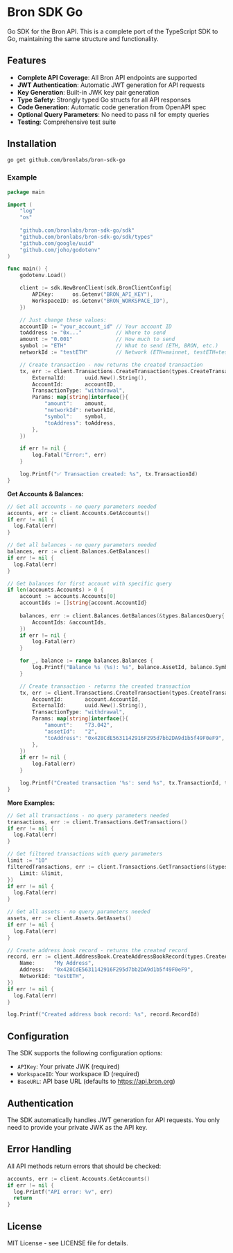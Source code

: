 # Bron SDK Go

Go SDK for the Bron API. This is a complete port of the TypeScript SDK to Go, maintaining the same structure and functionality.

## Features

- **Complete API Coverage**: All Bron API endpoints are supported
- **JWT Authentication**: Automatic JWT generation for API requests
- **Key Generation**: Built-in JWK key pair generation
- **Type Safety**: Strongly typed Go structs for all API responses
- **Code Generation**: Automatic code generation from OpenAPI spec
- **Optional Query Parameters**: No need to pass nil for empty queries
- **Testing**: Comprehensive test suite

## Installation

```bash
go get github.com/bronlabs/bron-sdk-go
```

### Example

```go
package main

import (
	"log"
	"os"
  
	"github.com/bronlabs/bron-sdk-go/sdk"
	"github.com/bronlabs/bron-sdk-go/sdk/types"
	"github.com/google/uuid"
	"github.com/joho/godotenv"
)

func main() {
	godotenv.Load()

	client := sdk.NewBronClient(sdk.BronClientConfig{
		APIKey:      os.Getenv("BRON_API_KEY"),
		WorkspaceID: os.Getenv("BRON_WORKSPACE_ID"),
	})

	// Just change these values:
	accountID := "your_account_id" // Your account ID
	toAddress := "0x..."           // Where to send
	amount := "0.001"              // How much to send
	symbol := "ETH"                // What to send (ETH, BRON, etc.)
	networkId := "testETH"         // Network (ETH=mainnet, testETH=testnet)

	// Create transaction - now returns the created transaction
	tx, err := client.Transactions.CreateTransaction(types.CreateTransaction{
		ExternalId:      uuid.New().String(),
		AccountId:       accountID,
		TransactionType: "withdrawal",
		Params: map[string]interface{}{
			"amount":    amount,
			"networkId": networkId,
			"symbol":    symbol,
			"toAddress": toAddress,
		},
	})

	if err != nil {
		log.Fatal("Error:", err)
	}

	log.Printf("✅ Transaction created: %s", tx.TransactionId)
}
```

**Get Accounts & Balances:**

```go
// Get all accounts - no query parameters needed
accounts, err := client.Accounts.GetAccounts()
if err != nil {
  log.Fatal(err)
}

// Get all balances - no query parameters needed
balances, err := client.Balances.GetBalances()
if err != nil {
  log.Fatal(err)
}

// Get balances for first account with specific query
if len(accounts.Accounts) > 0 {
	account := accounts.Accounts[0]
	accountIds := []string{account.AccountId}
	
	balances, err := client.Balances.GetBalances(&types.BalancesQuery{
		AccountIds: &accountIds,
	})
	if err != nil {
		log.Fatal(err)
	}

	for _, balance := range balances.Balances {
		log.Printf("Balance %s (%s): %s", balance.AssetId, balance.Symbol, balance.TotalBalance)
	}

	// Create transaction - returns the created transaction
	tx, err := client.Transactions.CreateTransaction(types.CreateTransaction{
		AccountId:       account.AccountId,
		ExternalId:      uuid.New().String(),
		TransactionType: "withdrawal",
		Params: map[string]interface{}{
			"amount":    "73.042",
			"assetId":   "2",
			"toAddress": "0x428CdE5631142916F295d7bb2DA9d1b5f49F0eF9",
		},
	})
	if err != nil {
		log.Fatal(err)
	}

	log.Printf("Created transaction '%s': send %s", tx.TransactionId, tx.Params["amount"])
}
```

**More Examples:**

```go
// Get all transactions - no query parameters needed
transactions, err := client.Transactions.GetTransactions()
if err != nil {
  log.Fatal(err)
}

// Get filtered transactions with query parameters
limit := "10"
filteredTransactions, err := client.Transactions.GetTransactions(&types.TransactionsQuery{
	Limit: &limit,
})
if err != nil {
  log.Fatal(err)
}

// Get all assets - no query parameters needed
assets, err := client.Assets.GetAssets()
if err != nil {
  log.Fatal(err)
}

// Create address book record - returns the created record
record, err := client.AddressBook.CreateAddressBookRecord(types.CreateAddressBookRecord{
	Name:      "My Address",
	Address:   "0x428CdE5631142916F295d7bb2DA9d1b5f49F0eF9",
	NetworkId: "testETH",
})
if err != nil {
  log.Fatal(err)
}

log.Printf("Created address book record: %s", record.RecordId)
```

## Configuration

The SDK supports the following configuration options:

- `APIKey`: Your private JWK (required)
- `WorkspaceID`: Your workspace ID (required)
- `BaseURL`: API base URL (defaults to https://api.bron.org)

## Authentication

The SDK automatically handles JWT generation for API requests. You only need to provide your private JWK as the API key.

## Error Handling

All API methods return errors that should be checked:

```go
accounts, err := client.Accounts.GetAccounts()
if err != nil {
  log.Printf("API error: %v", err)
  return
}
```

## License

MIT License - see LICENSE file for details. 